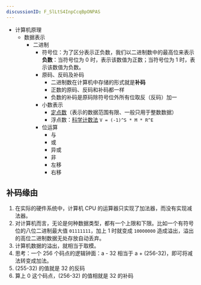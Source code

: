 ```yaml
---
discussionID: F_SlLtS4InpCcqBpONPAS
---
```

- 计算机原理
  - 数据表示
    - 二进制
      - 符号位：为了区分表示正负数，我们以二进制数中的最高位来表示**负数**：当符号位为 0 时，表示该数值为正数；当符号位为 1 时，表示该数值为负数。
      - 原码、反码及补码
        - 二进制数在计算机中存储的形式就是**补码**
        - 正数的原码、反码和补码都一样
        - 负数的补码是原码除符号位外所有位取反（反码）加一
      - 小数表示
        - [定点数](https://zhuanlan.zhihu.com/p/338588296)（表示的数据范围有限、一般只用于整数数据）
        - 浮点数：[科学计数法](https://zhuanlan.zhihu.com/p/339949186) `V = (-1)^S * M * R^E`
      - 位运算
        - 与
        - 或
        - 异或
        - 非
        - 左移
        - 右移

## 补码缘由

1. 在实际的硬件系统中，计算机 CPU 的运算器只实现了加法器，而没有实现减法器。
2. 对计算机而言，无论是何种数据类型，都有一个上限和下限。比如一个有符号位的八位二进制最大值 `01111111`，加上 1 时就变成 `10000000` 造成溢出，溢出的高位二进制数据无处存放自动丢弃。
3. 计算机数据的溢出，就相当于取模。
4. 思考：一个 256 个码点的逻辑钟面：a - 32 相当于 a + (256-32)，即可将减法转变成加法。
5. (255-32) 的值就是 32 的反码
6. 算上 0 这个码点，(256-32) 的值相就是 32 的补码